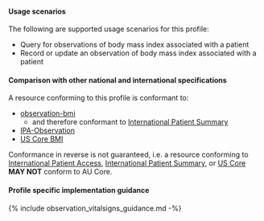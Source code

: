 #### Usage scenarios

The following are supported usage scenarios for this profile:

- Query for observations of body mass index associated with a patient
- Record or update an observation of body mass index associated with a patient


#### Comparison with other national and international specifications

A resource conforming to this profile is conformant to:
- [observation-bmi](http://hl7.org/fhir/R4/observation-bmi.html)
  - and therefore conformant to [International Patient Summary](http://build.fhir.org/ig/HL7/fhir-ips)
- [IPA-Observation](https://build.fhir.org/ig/HL7/fhir-ipa/StructureDefinition-ipa-observation.html)
- [US Core BMI](http://hl7.org/fhir/us/core/StructureDefinition/us-core-bmi)

Conformance in reverse is not guaranteed, i.e. a resource conforming to [International Patient Access](https://build.fhir.org/ig/HL7/fhir-ipa), [International Patient Summary](http://build.fhir.org/ig/HL7/fhir-ips), or [US Core](http://hl7.org/fhir/us/core) **MAY NOT** conform to AU Core.


#### Profile specific implementation guidance
{% include observation_vitalsigns_guidance.md -%}




